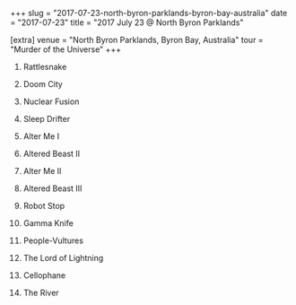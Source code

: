 +++
slug = "2017-07-23-north-byron-parklands-byron-bay-australia"
date = "2017-07-23"
title = "2017 July 23 @ North Byron Parklands"

[extra]
venue = "North Byron Parklands, Byron Bay, Australia"
tour = "Murder of the Universe"
+++


 1. Rattlesnake

 2. Doom City

 3. Nuclear Fusion

 4. Sleep Drifter

 5. Alter Me I

 6. Altered Beast II

 7. Alter Me II

 8. Altered Beast III

 9. Robot Stop

10. Gamma Knife

11. People-Vultures

12. The Lord of Lightning

13. Cellophane

14. The River


